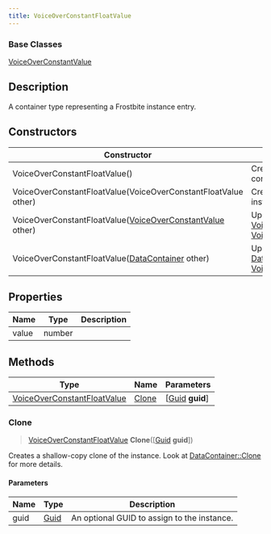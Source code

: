 ```yaml
---
title: VoiceOverConstantFloatValue
---
```

### Base Classes

[VoiceOverConstantValue](/vext/ref/fb/voiceoverconstantvalue/)

## Description

A container type representing a Frostbite instance entry.

## Constructors

| Constructor                                                                            | Description                                                                                                                                   |
| -------------------------------------------------------------------------------------- | --------------------------------------------------------------------------------------------------------------------------------------------- |
| VoiceOverConstantFloatValue()                                                          | Create a new instance of this container type.                                                                                                 |
| VoiceOverConstantFloatValue(VoiceOverConstantFloatValue other)                         | Create a reference copy of an instance of the same type.                                                                                      |
| VoiceOverConstantFloatValue([VoiceOverConstantValue](/vext/ref/fb/voiceoverconstantvalue/) other)    | Upcast an instance of type [VoiceOverConstantValue](/vext/ref/fb/voiceoverconstantvalue/) to [VoiceOverConstantFloatValue](/vext/ref/fb/voiceoverconstantfloatvalue/).    |
| VoiceOverConstantFloatValue([DataContainer](/vext/ref/shared/class/datacontainer) other) | Upcast an instance of type [DataContainer](/vext/ref/shared/class/datacontainer) to [VoiceOverConstantFloatValue](/vext/ref/fb/voiceoverconstantfloatvalue/). |

## Properties

| Name  | Type   | Description |
| ----- | ------ | ----------- |
| value | number |             |

## Methods

| Type                                                       | Name            | Parameters                                     |
| ---------------------------------------------------------- | --------------- | ---------------------------------------------- |
| [VoiceOverConstantFloatValue](/vext/ref/fb/voiceoverconstantfloatvalue/) | [Clone](#clone) | \[[Guid](/vext/ref/shared/class/guid) **guid**\] |

### Clone

> [VoiceOverConstantFloatValue](/vext/ref/fb/voiceoverconstantfloatvalue/) **Clone**(\[[Guid](/vext/ref/shared/class/guid) **guid**\])

Creates a shallow-copy clone of the instance. Look at [DataContainer::Clone](/vext/ref/shared/class/datacontainer#clone) for more details.

#### Parameters

| Name | Type         | Description                                 |
| ---- | ------------ | ------------------------------------------- |
| guid | [Guid](/vext/ref/shared/class/guid/) | An optional GUID to assign to the instance. |
